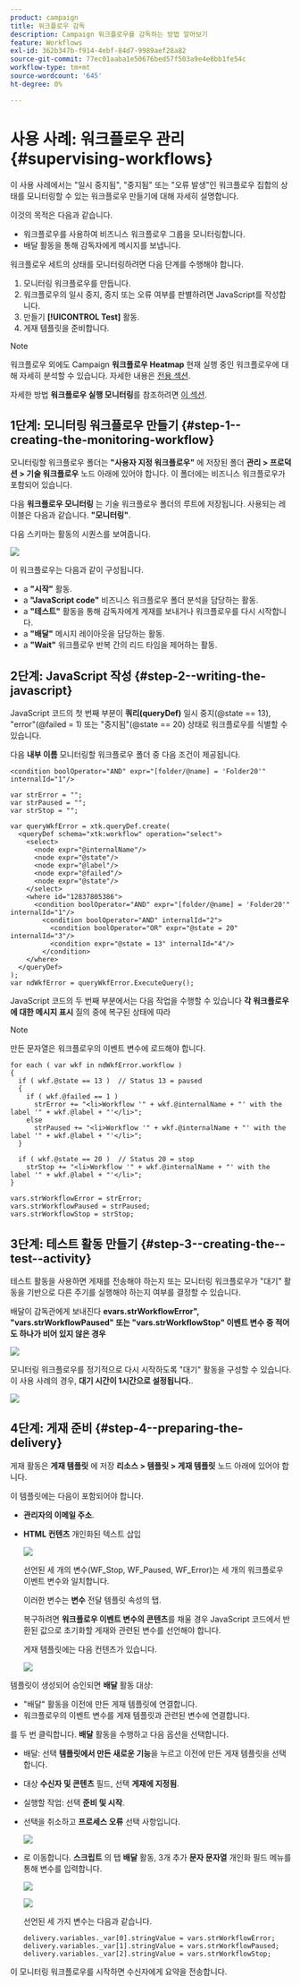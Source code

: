 ```yaml
---
product: campaign
title: 워크플로우 감독
description: Campaign 워크플로우를 감독하는 방법 알아보기
feature: Workflows
exl-id: 362b347b-f914-4ebf-84d7-9989aef28a82
source-git-commit: 77ec01aaba1e50676bed57f503a9e4e8bb1fe54c
workflow-type: tm+mt
source-wordcount: '645'
ht-degree: 0%

---
```


# 사용 사례: 워크플로우 관리{#supervising-workflows}

이 사용 사례에서는 &quot;일시 중지됨&quot;, &quot;중지됨&quot; 또는 &quot;오류 발생&quot;인 워크플로우 집합의 상태를 모니터링할 수 있는 워크플로우 만들기에 대해 자세히 설명합니다.

이것의 목적은 다음과 같습니다.

* 워크플로우를 사용하여 비즈니스 워크플로우 그룹을 모니터링합니다.
* 배달 활동을 통해 감독자에게 메시지를 보냅니다.

워크플로우 세트의 상태를 모니터링하려면 다음 단계를 수행해야 합니다.

1. 모니터링 워크플로우를 만듭니다.
1. 워크플로우의 일시 중지, 중지 또는 오류 여부를 판별하려면 JavaScript를 작성합니다.
1. 만들기 **[!UICONTROL Test]** 활동.
1. 게재 템플릿을 준비합니다.

>[!NOTE]
>
>워크플로우 외에도 Campaign **워크플로우 Heatmap** 현재 실행 중인 워크플로우에 대해 자세히 분석할 수 있습니다. 자세한 내용은 [전용 섹션](heatmap.md).
>
>자세한 방법 **워크플로우 실행 모니터링**&#x200B;를 참조하려면 [이 섹션](monitor-workflow-execution.md).

## 1단계: 모니터링 워크플로우 만들기 {#step-1--creating-the-monitoring-workflow}

모니터링할 워크플로우 폴더는 **&quot;사용자 지정 워크플로우&quot;** 에 저장된 폴더 **관리 > 프로덕션 > 기술 워크플로우** 노드 아래에 있어야 합니다. 이 폴더에는 비즈니스 워크플로우가 포함되어 있습니다.

다음 **워크플로우 모니터링** 는 기술 워크플로우 폴더의 루트에 저장됩니다. 사용되는 레이블은 다음과 같습니다. **&quot;모니터링&quot;**.

다음 스키마는 활동의 시퀀스를 보여줍니다.

![](assets/uc_monitoring_workflow_overview.png)

이 워크플로우는 다음과 같이 구성됩니다.

* a **&quot;시작&quot;** 활동.
* a **&quot;JavaScript code&quot;** 비즈니스 워크플로우 폴더 분석을 담당하는 활동.
* a **&quot;테스트&quot;** 활동을 통해 감독자에게 게재를 보내거나 워크플로우를 다시 시작합니다.
* a **&quot;배달&quot;** 메시지 레이아웃을 담당하는 활동.
* a **&quot;Wait&quot;** 워크플로우 반복 간의 리드 타임을 제어하는 활동.

## 2단계: JavaScript 작성 {#step-2--writing-the-javascript}

JavaScript 코드의 첫 번째 부분이 **쿼리(queryDef)** 일시 중지(@state == 13), &quot;error&quot;(@failed = 1) 또는 &quot;중지됨&quot;(@state == 20) 상태로 워크플로우를 식별할 수 있습니다.

다음 **내부 이름** 모니터링할 워크플로우 폴더 중 다음 조건이 제공됩니다.

```
<condition boolOperator="AND" expr="[folder/@name] = 'Folder20'" internalId="1"/>
```

```
var strError = "";
var strPaused = "";
var strStop = "";

var queryWkfError = xtk.queryDef.create(
  <queryDef schema="xtk:workflow" operation="select">
    <select>
      <node expr="@internalName"/>
      <node expr="@state"/>
      <node expr="@label"/>
      <node expr="@failed"/>
      <node expr="@state"/>   
    </select>
    <where id="12837805386">
      <condition boolOperator="AND" expr="[folder/@name] = 'Folder20'" internalId="1"/>
        <condition boolOperator="AND" internalId="2">
          <condition boolOperator="OR" expr="@state = 20" internalId="3"/>
          <condition expr="@state = 13" internalId="4"/>
        </condition>  
    </where>
  </queryDef>
);
var ndWkfError = queryWkfError.ExecuteQuery(); 
```

JavaScript 코드의 두 번째 부분에서는 다음 작업을 수행할 수 있습니다 **각 워크플로우에 대한 메시지 표시** 질의 중에 복구된 상태에 따라

>[!NOTE]
>
>만든 문자열은 워크플로우의 이벤트 변수에 로드해야 합니다.

```
for each ( var wkf in ndWkfError.workflow ) 
{
  if ( wkf.@state == 13 )  // Status 13 = paused
  {
    if ( wkf.@failed == 1 )
      strError += "<li>Workflow '" + wkf.@internalName + "' with the label '" + wkf.@label + "'</li>";
    else
      strPaused += "<li>Workflow '" + wkf.@internalName + "' with the label '" + wkf.@label + "'</li>";
  }
  
  if ( wkf.@state == 20 )  // Status 20 = stop
    strStop += "<li>Workflow '" + wkf.@internalName + "' with the label '" + wkf.@label + "'</li>";
}

vars.strWorkflowError = strError;
vars.strWorkflowPaused = strPaused;
vars.strWorkflowStop = strStop;
```

## 3단계: 테스트 활동 만들기 {#step-3--creating-the--test--activity}

테스트 활동을 사용하면 게재를 전송해야 하는지 또는 모니터링 워크플로우가 &quot;대기&quot; 활동을 기반으로 다른 주기를 실행해야 하는지 여부를 결정할 수 있습니다.

배달이 감독관에게 보내진다 **evars.strWorkflowError&quot;, &quot;vars.strWorkflowPaused&quot; 또는 &quot;vars.strWorkflowStop&quot; 이벤트 변수 중 적어도 하나가 비어 있지 않은 경우**

![](assets/uc_monitoring_workflow_test.png)

모니터링 워크플로우를 정기적으로 다시 시작하도록 &quot;대기&quot; 활동을 구성할 수 있습니다. 이 사용 사례의 경우, **대기 시간이 1시간으로 설정됩니다.**.

![](assets/uc_monitoring_workflow_attente.png)

## 4단계: 게재 준비 {#step-4--preparing-the-delivery}

게재 활동은 **게재 템플릿** 에 저장 **리소스 > 템플릿 > 게재 템플릿** 노드 아래에 있어야 합니다.

이 템플릿에는 다음이 포함되어야 합니다.

* **관리자의 이메일 주소**.
* **HTML 컨텐츠** 개인화된 텍스트 삽입

   ![](assets/uc_monitoring_workflow_variables_diffusion.png)

   선언된 세 개의 변수(WF_Stop, WF_Paused, WF_Error)는 세 개의 워크플로우 이벤트 변수와 일치합니다.

   이러한 변수는 **변수** 전달 템플릿 속성의 탭.

   복구하려면 **워크플로우 이벤트 변수의 콘텐츠**&#x200B;를 채울 경우 JavaScript 코드에서 반환된 값으로 초기화할 게재와 관련된 변수를 선언해야 합니다.

   게재 템플릿에는 다음 컨텐츠가 있습니다.

   ![](assets/uc_monitoring_workflow_model_diffusion.png)

템플릿이 생성되어 승인되면 **배달** 활동 대상:

* &quot;배달&quot; 활동을 이전에 만든 게재 템플릿에 연결합니다.
* 워크플로우의 이벤트 변수를 게재 템플릿과 관련된 변수에 연결합니다.

를 두 번 클릭합니다. **배달** 활동을 수행하고 다음 옵션을 선택합니다.

* 배달: 선택 **템플릿에서 만든 새로운 기능**&#x200B;을 누르고 이전에 만든 게재 템플릿을 선택합니다.
* 대상 **수신자 및 콘텐츠** 필드, 선택 **게재에 지정됨**.
* 실행할 작업: 선택 **준비 및 시작**.
* 선택을 취소하고 **프로세스 오류** 선택 사항입니다.

   ![](assets/uc_monitoring_workflow_optionmodel.png)

* 로 이동합니다. **스크립트** 의 탭 **배달** 활동, 3개 추가 **문자 문자열** 개인화 필드 메뉴를 통해 변수를 입력합니다.

   ![](assets/uc_monitoring_workflow_selectlinkvariables.png)

   ![](assets/uc_monitoring_workflow_linkvariables.png)

   선언된 세 가지 변수는 다음과 같습니다.

   ```
   delivery.variables._var[0].stringValue = vars.strWorkflowError;
   delivery.variables._var[1].stringValue = vars.strWorkflowPaused;
   delivery.variables._var[2].stringValue = vars.strWorkflowStop; 
   ```

이 모니터링 워크플로우를 시작하면 수신자에게 요약을 전송합니다.

